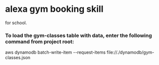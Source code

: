 # alexa gym booking skill

for school.

### To load the gym-classes table with data, enter the following command from project root:

aws dynamodb batch-write-item --request-items file://./dynamodb/gym-classes.json